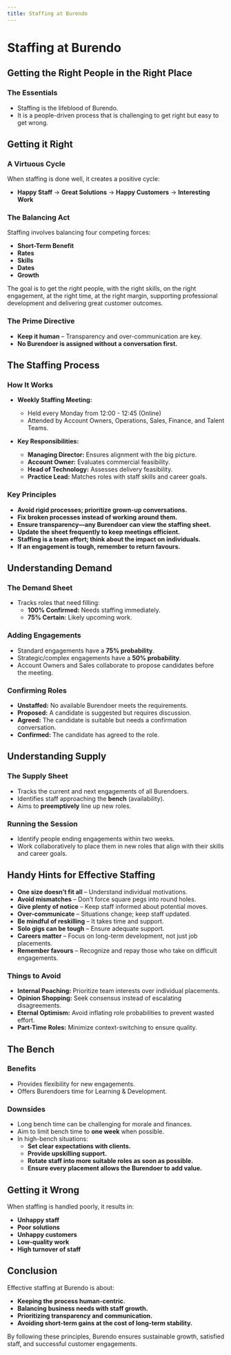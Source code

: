 ```yaml
---
title: Staffing at Burendo
---
```

# Staffing at Burendo

## Getting the Right People in the Right Place

### The Essentials
- Staffing is the lifeblood of Burendo.
- It is a people-driven process that is challenging to get right but easy to get wrong.

## Getting it Right

### A Virtuous Cycle
When staffing is done well, it creates a positive cycle:
- **Happy Staff** → **Great Solutions** → **Happy Customers** → **Interesting Work**

### The Balancing Act
Staffing involves balancing four competing forces:
- **Short-Term Benefit**
- **Rates**
- **Skills**
- **Dates**
- **Growth**

The goal is to get the right people, with the right skills, on the right engagement, at the right time, at the right margin, supporting professional development and delivering great customer outcomes.

### The Prime Directive
- **Keep it human** – Transparency and over-communication are key.
- **No Burendoer is assigned without a conversation first.**

## The Staffing Process

### How It Works
- **Weekly Staffing Meeting:**
  - Held every Monday from 12:00 - 12:45 (Online)
  - Attended by Account Owners, Operations, Sales, Finance, and Talent Teams.

- **Key Responsibilities:**
  - **Managing Director:** Ensures alignment with the big picture.
  - **Account Owner:** Evaluates commercial feasibility.
  - **Head of Technology:** Assesses delivery feasibility.
  - **Practice Lead:** Matches roles with staff skills and career goals.

### Key Principles
- **Avoid rigid processes; prioritize grown-up conversations.**
- **Fix broken processes instead of working around them.**
- **Ensure transparency—any Burendoer can view the staffing sheet.**
- **Update the sheet frequently to keep meetings efficient.**
- **Staffing is a team effort; think about the impact on individuals.**
- **If an engagement is tough, remember to return favours.**

## Understanding Demand

### The Demand Sheet
- Tracks roles that need filling:
  - **100% Confirmed:** Needs staffing immediately.
  - **75% Certain:** Likely upcoming work.

### Adding Engagements
- Standard engagements have a **75% probability**.
- Strategic/complex engagements have a **50% probability**.
- Account Owners and Sales collaborate to propose candidates before the meeting.

### Confirming Roles
- **Unstaffed:** No available Burendoer meets the requirements.
- **Proposed:** A candidate is suggested but requires discussion.
- **Agreed:** The candidate is suitable but needs a confirmation conversation.
- **Confirmed:** The candidate has agreed to the role.

## Understanding Supply

### The Supply Sheet
- Tracks the current and next engagements of all Burendoers.
- Identifies staff approaching the **bench** (availability).
- Aims to **preemptively** line up new roles.

### Running the Session
- Identify people ending engagements within two weeks.
- Work collaboratively to place them in new roles that align with their skills and career goals.

## Handy Hints for Effective Staffing

- **One size doesn’t fit all** – Understand individual motivations.
- **Avoid mismatches** – Don’t force square pegs into round holes.
- **Give plenty of notice** – Keep staff informed about potential moves.
- **Over-communicate** – Situations change; keep staff updated.
- **Be mindful of reskilling** – It takes time and support.
- **Solo gigs can be tough** – Ensure adequate support.
- **Careers matter** – Focus on long-term development, not just job placements.
- **Remember favours** – Recognize and repay those who take on difficult engagements.

### Things to Avoid
- **Internal Poaching:** Prioritize team interests over individual placements.
- **Opinion Shopping:** Seek consensus instead of escalating disagreements.
- **Eternal Optimism:** Avoid inflating role probabilities to prevent wasted effort.
- **Part-Time Roles:** Minimize context-switching to ensure quality.

## The Bench

### Benefits
- Provides flexibility for new engagements.
- Offers Burendoers time for Learning & Development.

### Downsides
- Long bench time can be challenging for morale and finances.
- Aim to limit bench time to **one week** when possible.
- In high-bench situations:
  - **Set clear expectations with clients.**
  - **Provide upskilling support.**
  - **Rotate staff into more suitable roles as soon as possible.**
  - **Ensure every placement allows the Burendoer to add value.**

## Getting it Wrong

When staffing is handled poorly, it results in:
- **Unhappy staff**
- **Poor solutions**
- **Unhappy customers**
- **Low-quality work**
- **High turnover of staff**

## Conclusion
Effective staffing at Burendo is about:
- **Keeping the process human-centric.**
- **Balancing business needs with staff growth.**
- **Prioritizing transparency and communication.**
- **Avoiding short-term gains at the cost of long-term stability.**

By following these principles, Burendo ensures sustainable growth, satisfied staff, and successful customer engagements.
